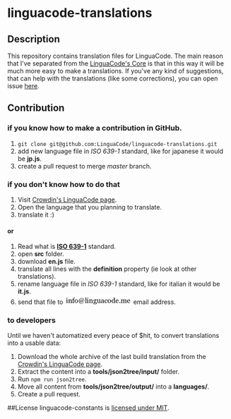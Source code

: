# linguacode-translations

## Description
This repository contains translation files for LinguaCode. The main reason that I've separated from the [LinguaCode's Core](https://github.com/LinguaCode/core) is that in this way it will be much more easy to make a translations.
If you've any kind of suggestions, that can help with the translations (like some corrections), you can open issue [here](https://github.com/LinguaCode/linguacode-translations/issues).

## Contribution
### if you know how to make a contribution in GitHub.
1. `git clone git@github.com:LinguaCode/linguacode-translations.git`
2. add new language file in *ISO 639-1* standard, like for japanese it would be **jp.js**.
3. create a pull request to merge *master* branch.

### if you don't know how to do that
1. Visit [Crowdin's LinguaCode page](https://translate.linguacode.me/project/linguacode/).
2. Open the language that you planning to translate.
3. translate it :)

#### or
1. Read what is [**ISO 639-1**](https://en.wikipedia.org/wiki/List_of_ISO_639-1_codes) standard.
2. open **src** folder.
3. download **en.js** file.
4. translate all lines with the **definition** property (ie look at other translations).
5. rename language file in *ISO 639-1* standard, like for italian it would be **it.js**.
6. send that file to ![email address](./email_.png?v=1) email address.

### to developers
Until we haven't automatized every peace of $hit, to convert translations into a usable data:

1. Download the whole archive of the last build translation from the [Crowdin's LinguaCode page](https://translate.linguacode.me/project/linguacode/).
2. Extract the content into a **tools/json2tree/input/** folder.
3. Run `npm run json2tree`.
4. Move all content from **tools/json2tree/output/** into a **languages/**.
5. Create a pull request.

##License
linguacode-constants is [licensed under MIT](https://github.com/linguacode/linguacode-constants/blob/master/LICENSE).
